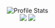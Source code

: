 <!--
**Skizzles/Skizzles** is a ✨ _special_ ✨ repository because its `README.md` (this file) appears on your GitHub profile.

Here are some ideas to get you started:

- 🔭 I’m currently working on ...
- 🌱 I’m currently learning ...
- 👯 I’m looking to collaborate on ...
- 🤔 I’m looking for help with ...
- 💬 Ask me about ...
- 📫 How to reach me: ...
- 😄 Pronouns: ...
- ⚡ Fun fact: ...
-->
<p align="center">
 <img src="https://github-readme-stats.vercel.app/api?username=Skizzles&show_icons=true&theme=vision-friendly-dark&count_private=true" alt="Profile Stats"><br>
 <img src="https://github-readme-stats.vercel.app/api/wakatime?username=Skizzles&layout=compact&theme=dark">
 <img src="https://visitor-badge.glitch.me/badge?page_id=Skizzles">
</p>

